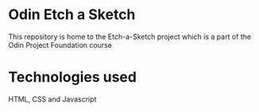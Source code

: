 # Odin Etch a Sketch

This repository is home to the Etch-a-Sketch project which is a part of the Odin Project Foundation course

# Technologies used

HTML, CSS and Javascript
